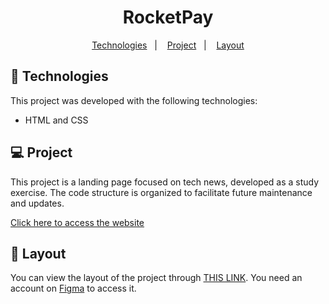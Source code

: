 <h1 align="center"> RocketPay </h1>

<p align="center">
  <a href="#-technologies">Technologies</a>&nbsp;&nbsp;&nbsp;|&nbsp;&nbsp;&nbsp;
  <a href="#-project">Project</a>&nbsp;&nbsp;&nbsp;|&nbsp;&nbsp;&nbsp;
  <a href="#-layout">Layout</a>
</p>

## 🚀 Technologies

This project was developed with the following technologies:

- HTML and CSS

## 💻 Project

This project is a landing page focused on tech news, developed as a study exercise. The code structure is organized to facilitate future maintenance and updates.

[Click here to access the website](https://httpedroluiz.github.io/PortalDeNoticias/)

## 🎨 Layout

You can view the layout of the project through [THIS LINK](https://www.figma.com/design/tiU2sT9yaFzo96gtVRb23f/Portal-de-not%C3%ADcias-(Community)-(Copy)?m=auto&t=rI7lXVlAsW3N4jeu-6). You need an account on [Figma](https://figma.com) to access it.
